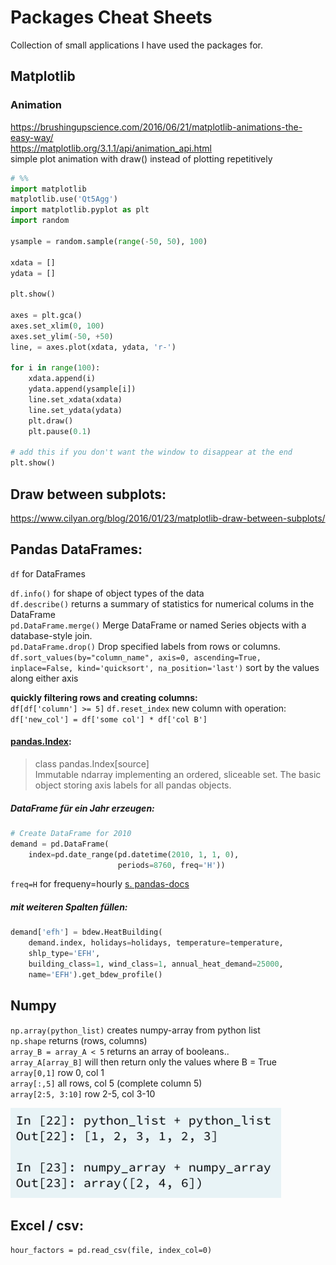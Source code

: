 # Packages Cheat Sheets
Collection of small applications I have used the packages for.

## Matplotlib
### Animation
https://brushingupscience.com/2016/06/21/matplotlib-animations-the-easy-way/  
https://matplotlib.org/3.1.1/api/animation_api.html  
simple plot animation with draw() instead of plotting repetitively  

``` python
# %%
import matplotlib
matplotlib.use('Qt5Agg')
import matplotlib.pyplot as plt
import random
 
ysample = random.sample(range(-50, 50), 100)
 
xdata = []
ydata = []
 
plt.show()
 
axes = plt.gca()
axes.set_xlim(0, 100)
axes.set_ylim(-50, +50)
line, = axes.plot(xdata, ydata, 'r-')
 
for i in range(100):
    xdata.append(i)
    ydata.append(ysample[i])
    line.set_xdata(xdata)
    line.set_ydata(ydata)
    plt.draw()
    plt.pause(0.1)
 
# add this if you don't want the window to disappear at the end
plt.show()
```

## Draw between subplots:
https://www.cilyan.org/blog/2016/01/23/matplotlib-draw-between-subplots/

## Pandas DataFrames:  
`df` for DataFrames

`df.info()` for shape of object types of the data  
`df.describe()` returns a summary of statistics for numerical colums in the DataFrame  
`pd.DataFrame.merge()` Merge DataFrame or named Series objects with a database-style join.  
`pd.DataFrame.drop()` Drop specified labels from rows or columns.  
 `df.sort_values(by="column_name", axis=0, ascending=True, inplace=False, kind='quicksort', na_position='last')` sort by the values along either axis

 **quickly filtering rows and creating columns:**  
 `df[df['column'] >= 5]`
 `df.reset_index`
 new column with operation: `df['new_col'] = df['some col'] * df['col B']`

#### [pandas.Index](http://pandas.pydata.org/pandas-docs/stable/reference/api/pandas.Index.html):  
> class pandas.Index[source]  
>    Immutable ndarray implementing an ordered, sliceable set. The basic object storing axis labels for all pandas objects.

##### DataFrame für ein Jahr erzeugen:

``` python
# Create DataFrame for 2010
demand = pd.DataFrame(
    index=pd.date_range(pd.datetime(2010, 1, 1, 0),
                        periods=8760, freq='H'))
```
  `freq=H` for frequeny=hourly [s. pandas-docs](https://pandas.pydata.org/pandas-docs/stable/user_guide/timeseries.html#timeseries-offset-aliases)

##### mit weiteren Spalten füllen:  
``` python
demand['efh'] = bdew.HeatBuilding(
    demand.index, holidays=holidays, temperature=temperature,
    shlp_type='EFH',
    building_class=1, wind_class=1, annual_heat_demand=25000,
    name='EFH').get_bdew_profile()
```
## Numpy  
`np.array(python_list)` creates numpy-array from python list  
`np.shape` returns (rows, columns)  
`array_B = array_A < 5` returns an array of booleans..  
  `array_A[array_B]` will then return only the values where B = True  
`array[0,1]` row 0, col 1  
`array[:,5]` all rows, col 5 (complete column 5)  
`array[2:5, 3:10]` row 2-5, col 3-10  

![python lists vs numpy arrays](img\python\lists_vs_nparrays.png)

## Excel / csv:
`hour_factors = pd.read_csv(file, index_col=0)`
